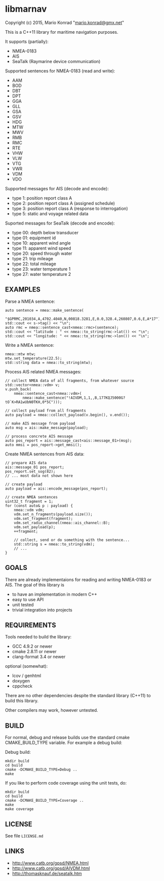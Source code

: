libmarnav
=========

Copyright (c) 2015, Mario Konrad "mario.konrad@gmx.net"

This is a C++11 library for maritime navigation purposes.

It supports (partially):
- NMEA-0183
- AIS
- SeaTalk (Raymarine device communication)

Supported sentences for NMEA-0183 (read and write):
- AAM
- BOD
- DBT
- DPT
- GGA
- GLL
- GSA
- GSV
- HDG
- MTW
- MWV
- RMB
- RMC
- RTE
- VHW
- VLW
- VTG
- VWR
- VDM
- VDO

Supported messages for AIS (decode and encode):
- type 1: position report class A
- type 2: position report class A (assigned schedule)
- type 3: position report class A (response to interrogation)
- type 5: static and voyage related data

Suported messages for SeaTalk (decode and encode):
- type 00: depth below transducer
- type 01: equipment id
- type 10: apparent wind angle
- type 11: apparent wind speed
- type 20: speed through water
- type 21: trip mileage
- type 22: total mileage
- type 23: water temperature 1
- type 27: water temperature 2


EXAMPLES
--------

Parse a NMEA sentence:

	auto sentence = nmea::make_sentence(
		"$GPRMC,201034,A,4702.4040,N,00818.3281,E,0.0,328.4,260807,0.6,E,A*17");
	std::cout << s->tag() << "\n";
	auto rmc = nmea::sentence_cast<nmea::rmc>(sentence);
	std::cout << "latitude : " << nmea::to_string(rmc->lat()) << "\n";
	std::cout << "longitude: " << nmea::to_string(rmc->lon()) << "\n";


Write a NMEA sentence:

	nmea::mtw mtw;
	mtw.set_temperature(22.5);
	std::string data = nmea::to_string(mtw);


Process AIS related NMEA messages:

	// collect NMEA data of all fragments, from whatever source
	std::vector<nmea::vdm> v;
	v.push_back(
		nmea::sentence_cast<nmea::vdm>(
			nmea::make_sentence("!AIVDM,1,1,,B,177KQJ5000G?tO`K>RA1wUbN0TKH,0*5C")));

	// collect payload from all fragments
	auto payload = nmea::collect_payload(v.begin(), v.end());

	// make AIS message from payload
	auto msg = ais::make_message(payload);

	// process concrete AIS message
	auto pos_report = ais::message_cast<ais::message_01>(msg);
	auto mmsi = pos_report->get_mmsi();


Create NMEA sentences from AIS data:

	// prepare AIS data
	ais::message_01 pos_report;
	pos_report.set_sog(82);
	// ... most data not shown here

	// create payload
	auto payload = ais::encode_message(pos_report);

	// create NMEA sentences
	uint32_t fragment = 1;
	for (const auto& p : payload) {
		nmea::vdm vdm;
		vdm.set_n_fragments(payload.size());
		vdm.set_fragment(fragment);
		vdm.set_radio_channel(nmea::ais_channel::B);
		vdm.set_payload(p);
		++fragment;

		// collect, send or do something with the sentence...
		std::string s = nmea::to_string(vdm);
		// ...
	}


GOALS
-----

There are already implementaions for reading and writing NMEA-0183 or AIS.
The goal of this library is
- to have an implementation in modern C++
- easy to use API
- unit tested
- trivial integration into projects

REQUIREMENTS
------------

Tools needed to build the library:
- GCC 4.9.2 or newer
- cmake 2.8.11 or newer
- clang-format 3.4 or newer

optional (somewhat):
- lcov / genhtml
- doxygen
- cppcheck

There are no other dependencies despite the standard library (C++11)
to build this library.

Other compilers may work, however untested.

BUILD
-----

For normal, debug and release builds use the standard cmake CMAKE_BUILD_TYPE variable.
For example a debug build:

Debug build:

	mkdir build
	cd build
	cmake -DCMAKE_BUILD_TYPE=Debug ..
	make

If you like to perform code coverage using the unit tests, do:

	mkdir build
	cd build
	cmake -DCMAKE_BUILD_TYPE=Coverage ..
	make
	make coverage

LICENSE
-------

See file ```LICENSE.md```

LINKS
-----

- http://www.catb.org/gpsd/NMEA.html
- http://www.catb.org/gpsd/AIVDM.html
- http://thomasknauf.de/seatalk.htm


